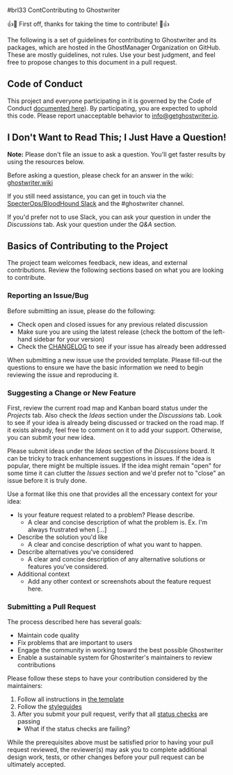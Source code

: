 #brl33
ContContributing to Ghostwriter

👍🎉 First off, thanks for taking the time to contribute! 🎉👍

The following is a set of guidelines for contributing to Ghostwriter and its packages, which are hosted in the GhostManager Organization on GitHub. These are mostly guidelines, not rules. Use your best judgment, and feel free to propose changes to this document in a pull request.

## Code of Conduct

This project and everyone participating in it is governed by the Code of Conduct [documented here](/CODE_OF_CONDUCT.md)). By participating, you are expected to uphold this code. Please report unacceptable behavior to info@getghostwriter.io.

## I Don't Want to Read This; I Just Have a Question!

**Note:** Please don't file an issue to ask a question. You'll get faster results by using the resources below.

Before asking a question, please check for an answer in the wiki: [ghostwriter.wiki](https://ghostwriter/wiki/)

If you still need assistance, you can get in touch via the [SpecterOps/BloodHound Slack](https://ghst.ly/BHSlack) and the #ghostwriter channel.

If you'd prefer not to use Slack, you can ask your question in under the _Discussions_ tab. Ask your question under the _Q&A_ section.

## Basics of Contributing to the Project

The project team welcomes feedback, new ideas, and external contributions. Review the following sections based on what you are looking to contribute.

### Reporting an Issue/Bug

Before submitting an issue, please do the following:

* Check open and closed issues for any previous related discussion
* Make sure you are using the latest release (check the bottom of the left-hand sidebar for your version)
* Check the [CHANGELOG](/CHANGELOG.md) to see if your issue has already been addressed

When submitting a new issue use the provided template. Please fill-out the questions to ensure we have the basic information we need to begin reviewing the issue and reproducing it.

### Suggesting a Change or New Feature

First, review the current road map and Kanban board status under the _Projects_ tab. Also check the _Ideas_ section under the _Discussions_ tab. Look to see if your idea is already being discussed or tracked on the road map. If it exists already, feel free to comment on it to add your support. Otherwise, you can submit your new idea.

Please submit ideas under the _Ideas_ section of the _Discussions_ board. It can be tricky to track enhancement suggestions in issues. If the idea is popular, there might be multiple issues. If the idea might remain "open" for some time it can clutter the _Issues_ section and we'd prefer not to "close" an issue before it is truly done.

Use a format like this one that provides all the encessary context for your idea:

* Is your feature request related to a problem? Please describe.
  * A clear and concise description of what the problem is. Ex. I'm always frustrated when [...]
* Describe the solution you'd like
  * A clear and concise description of what you want to happen.
* Describe alternatives you've considered
  * A clear and concise description of any alternative solutions or features you've considered.
* Additional context
  * Add any other context or screenshots about the feature request here.

### Submitting a Pull Request

The process described here has several goals:

- Maintain code quality
- Fix problems that are important to users
- Engage the community in working toward the best possible Ghostwriter
- Enable a sustainable system for Ghostwriter's maintainers to review contributions

Please follow these steps to have your contribution considered by the maintainers:

1. Follow all instructions in [the template](/PULL_REQUEST_TEMPLATE.md)
2. Follow the [styleguides](https://www.ghostwriter.wiki/coding-style-guide/style-guide)
3. After you submit your pull request, verify that all [status checks](https://help.github.com/articles/about-status-checks/) are passing <details><summary>What if the status checks are failing?</summary>If a status check is failing, and you believe that the failure is unrelated to your change, please leave a comment on the pull request explaining why you believe the failure is unrelated. A maintainer will re-run the status check for you. If we conclude that the failure was a false positive, then we will open an issue to track that problem with our status check suite.</details>

While the prerequisites above must be satisfied prior to having your pull request reviewed, the reviewer(s) may ask you to complete additional design work, tests, or other changes before your pull request can be ultimately accepted.

